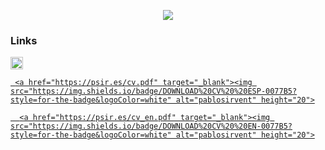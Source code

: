 <p align="center">
    <img src="https://i.gyazo.com/ef7a8db5ab81de23c3ca7b776e86705c.png">
</p>

### Links
<p>
    <a href="https://www.linkedin.com/in/pablosirvent/" target="_blank"><img src="https://img.shields.io/badge/LinkedIn-0077B5?style=for-the-badge&logo=linkedin&logoColor=white" alt="pablosirvent" height="20">

     <a href="https://psir.es/cv.pdf" target="_blank"><img src="https://img.shields.io/badge/DOWNLOAD%20CV%20%20ESP-0077B5?style=for-the-badge&logoColor=white" alt="pablosirvent" height="20">

      <a href="https://psir.es/cv_en.pdf" target="_blank"><img src="https://img.shields.io/badge/DOWNLOAD%20CV%20%20EN-0077B5?style=for-the-badge&logoColor=white" alt="pablosirvent" height="20">
</p>
